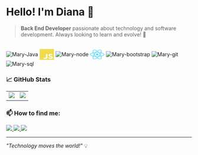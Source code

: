 # Hello! I'm Diana 👋



> **Back End Developer** passionate about technology and software development. Always looking to learn and evolve! 🚀

<div style="display: inline_block"><br>
  <img align="center" alt="Mary-Java" height="30" width="40" src="https://devicon-website.vercel.app/api/java/original.svg">
  <img align="center" alt="Mary-Js" height="30" width="40" src="https://raw.githubusercontent.com/devicons/devicon/master/icons/javascript/javascript-plain.svg">
  <img align="center" alt="Mary-node" height="30" width="40" src="https://devicon-website.vercel.app/api/nodejs/original.svg">
  <img align="center" alt="Mary-React" height="30" width="40" src="https://raw.githubusercontent.com/devicons/devicon/master/icons/react/react-original.svg">
  <img align="center" alt="Mary-bootstrap" height="30" width="40" src="https://devicon-website.vercel.app/api/bootstrap/original.svg">
  <img align="center" alt="Mary-git" height="30" width="40" src="https://devicon-website.vercel.app/api/git/original.svg">
  <img align="center" alt="Mary-sql" height="30" width="40" src="https://devicon-website.vercel.app/api/mysql/original.svg">
</div>

### 📈 GitHub Stats

<table>
  <tr>
    <td>
      <img src="https://github-readme-stats.vercel.app/api?username=DianaSVG&show_icons=true&theme=dracula" />
    </td>
    <td>
      <img src="https://github-readme-stats.vercel.app/api/top-langs/?username=DianaSVG&layout=compact&theme=dracula" />
    </td>
  </tr>
</table>

### 📫 How to find me:

<div> 

  <a href="mailto:hello.dianadev@gmail.com">
    <img src="https://img.shields.io/badge/-Gmail-%23333?style=for-the-badge&logo=gmail&logoColor=white" target="_blank">
  </a>

  <a href="https://www.linkedin.com/in/diana-soares-1b4642327/" target="_blank">
    <img src="https://img.shields.io/badge/-LinkedIn-%230077B5?style=for-the-badge&logo=linkedin&logoColor=white" target="_blank">
  </a>

  <a href="https://marysql.github.io/portfolio-web/" target="_blank">
    <img src="https://img.shields.io/badge/-Portfólio-%23ff7e5f?style=for-the-badge&logo=internet-explorer&logoColor=white">
  </a>
</div>


---

_"Technology moves the world!"_ 💡
